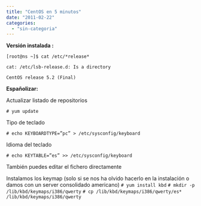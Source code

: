 ```yaml
---
title: "CentOS en 5 minutos"
date: "2011-02-22"
categories: 
  - "sin-categoria"
---
```


**Versión instalada :**

`[root@ns ~]$ cat /etc/*release*`

`cat: /etc/lsb-release.d: Is a directory`

`CentOS release 5.2 (Final)`

**Españolizar:**

Actualizar listado de repositorios

`# yum update`

Tipo de teclado

`# echo KEYBOARDTYPE=”pc” > /etc/sysconfig/keyboard`

Idioma del teclado

`# echo KEYTABLE=”es” >> /etc/sysconfig/keyboard`

También puedes editar el fichero directamente

Instalamos los keymap (solo si se nos ha olvido hacerlo en la instalación o damos con un server consolidado americano) `# yum install kbd` `# mkdir -p /lib/kbd/keymaps/i386/qwerty` `# cp /lib/kbd/keymaps/i386/qwerty/es* /lib/kbd/keymaps/i386/qwerty`
